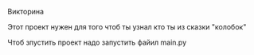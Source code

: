 Викторина 

Этот проект нужен для того чтоб ты узнал кто ты из сказки "колобок"

Чтоб зпустить проект надо запустить файил main.py
